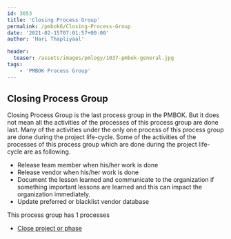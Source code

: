 ```yaml
---
id: 3053   
title: 'Closing Process Group'
permalink: /pmbok6/Closing-Process-Group
date: '2021-02-15T07:01:57+00:00'
author: 'Hari Thapliyaal'

header:
  teaser: /assets/images/pmlogy/1037-pmbok-general.jpg
tags:
    - 'PMBOK Process Group'
---
```


## Closing Process Group

Closing Process Group is the last process group in the PMBOK. But it does not mean all the activities of the processes of this process group are done last. Many of the activities under the only one process of this process group are done during the project life-cycle. Some of the activities of the processes of this process group which are done during the project life-cycle are as following.

- Release team member when his/her work is done
- Release vendor when his/her work is done
- Document the lesson learned and communicate to the organization if something important lessons are learned and this can impact the organization immediately.
- Update preferred or blacklist vendor database

This process group has 1 processes

- [Close project or phase](/pmbok6/Close-project-or-phase)